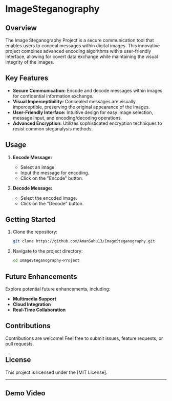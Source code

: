 # ImageSteganography

## Overview

The Image Steganography Project is a secure communication tool that enables users to conceal messages within digital images. This innovative project combines advanced encoding algorithms with a user-friendly interface, allowing for covert data exchange while maintaining the visual integrity of the images.

## Key Features

- **Secure Communication:** Encode and decode messages within images for confidential information exchange.
- **Visual Imperceptibility:** Concealed messages are visually imperceptible, preserving the original appearance of the images.
- **User-Friendly Interface:** Intuitive design for easy image selection, message input, and encoding/decoding operations.
- **Advanced Encryption:** Utilizes sophisticated encryption techniques to resist common steganalysis methods.

## Usage

1. **Encode Message:**
   - Select an image.
   - Input the message for encoding.
   - Click on the "Encode" button.

2. **Decode Message:**
   - Select the encoded image.
   - Click on the "Decode" button.

## Getting Started

1. Clone the repository:

   ```bash
   git clone https://github.com/AmanSahu13/ImageSteganography.git
   ```

2. Navigate to the project directory:

   ```bash
   cd ImageSteganography-Project
   ```

## Future Enhancements

Explore potential future enhancements, including:
- **Multimedia Support**
- **Cloud Integration**
- **Real-Time Collaboration**

## Contributions

Contributions are welcome! Feel free to submit issues, feature requests, or pull requests.

## License

This project is licensed under the [MIT License].

---
## Demo Video
